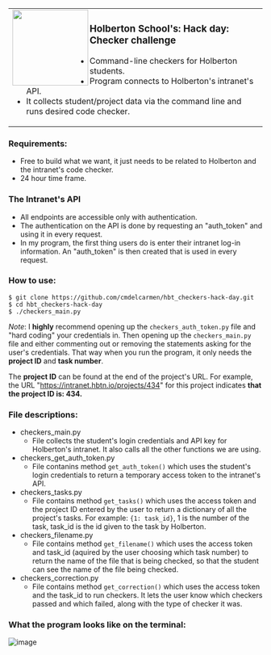 <p align="center">
<table>
<tr>
<td>
<img align="left" src="https://user-images.githubusercontent.com/77739870/136249792-d424e897-6470-42a0-9904-dd58955ae9b3.png" width="150" height="150">
<h3>Holberton School's: Hack day: Checker challenge</h3>
<ul>
    <li>Command-line checkers for Holberton students.</li>
    <li>Program connects to Holberton's intranet's API.</li>
    <li>It collects student/project data via the command line and runs desired code checker.</li>
</ul>
<img width="1000" height="0">
</td>
</tr>
</table>
</p>

### Requirements:
- Free to build what we want, it just needs to be related to Holberton and the intranet's code checker.  
- 24 hour time frame.  

### The Intranet's API
- All endpoints are accessible only with authentication.  
- The authentication on the API is done by requesting an "auth_token" and using it in every request.  
- In my program, the first thing users do is enter their intranet log-in information. An "auth_token" is then created that is used in every request.  

### How to use:
```$ git clone https://github.com/cmdelcarmen/hbt_checkers-hack-day.git```  
```$ cd hbt_checkers-hack-day```  
```$ ./checkers_main.py```  

*Note*: I **highly** recommend opening up the `checkers_auth_token.py` file and "hard coding" your credentials in. Then opening up the `checkers_main.py` file and either commenting out or removing the statements asking for the user's credentials. That way when you run the program, it only needs the **project ID** and **task number**.

The **project ID** can be found at the end of the project's URL. For example, the URL "https://intranet.hbtn.io/projects/434" for this project indicates **that the project ID is: 434.**

### File descriptions:
- checkers_main.py  
    - File collects the student's login credentials and API key for Holberton's intranet. It also calls all the other functions we are using.
- checkers_get_auth_token.py
    - File contanins method `get_auth_token()` which uses the student's login credentials to return a temporary access token to the intranet's API. 
- checkers_tasks.py
    - File contains method `get_tasks()` which uses the access token and the project ID entered by the user to return a dictionary of all the project's tasks. For example: `{1: task_id}`, 1 is the number of the task, task_id is the id given to the task by Holberton.
- checkers_filename.py
    - File contains method `get_filename()` which uses the access token and task_id (aquired by the user choosing which task number) to return the name of the file that is being checked, so that the student can see the name of the file being checked.
- checkers_correction.py
    - File contains method `get_correction()` which uses the access token and the task_id to run checkers. It lets the user know which checkers passed and which failed, along with the type of checker it was.

### What the program looks like on the terminal:
![image](https://user-images.githubusercontent.com/77739870/136260954-76ff4d93-89ac-4792-9896-0b05a68d33a7.png)
